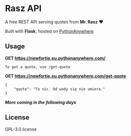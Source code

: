 # Rasz API
A free REST API serving quotes from **Mr. Rasz** ❤️

Built with **Flask**, hosted on [PythonAnywhere](https://eu.pythonanywhere.com)

## Usage
**GET https://newfortie.eu.pythonanywhere.com/**
```
To get a quote, use /get-quote
```

**GET https://newfortie.eu.pythonanywhere.com/get-quote**
```
{
    "quote": "To nic. Od wody się nie umiera."
}
```

***More coming in the following days***

## License
GPL-3.0 license
